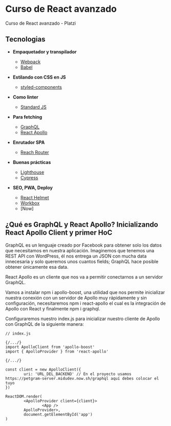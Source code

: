 # Curso de React avanzado

Curso de React avanzado - Platzi

## Tecnologias

- **Empaquetador y transpilador**

  - [Webpack](https://webpack.js.org/)
  - [Babel](https://babeljs.io/)

- **Estilando con CSS en JS**

  - [styled-components]()

- **Como linter**

  - [Standard JS]()

- **Para fetching**

  - [GraphQL]()
  - [React Apollo]()

- **Enrutador SPA**

  - [Reach Router]()

- **Buenas prácticas**

  - [Lighthouse]()
  - [Cypress]()

- **SEO, PWA, Deploy**

  - [React Helmet]()
  - [Workbox]()
  - [Now]


## ¿Qué es GraphQL y React Apollo? Inicializando React Apollo Client y primer HoC

GraphQL es un lenguaje creado por Facebook para obtener solo los datos que necesitamos en nuestra aplicación. Imaginemos que tenemos una REST API con WordPress, él nos entrega un JSON con mucha data innecesaria y solo queremos unos cuantos fields; GraphQL hace posible obtener únicamente esa data.

React Apollo es un cliente que nos va a permitir conectarnos a un servidor GraphQL.

Vamos a instalar npm i apollo-boost, una utilidad que nos permite inicializar nuestra conexión con un servidor de Apollo muy rápidamente y sin configuración, necesitaremos npm i react-apollo el cual es la integración de Apollo con React y finalmente npm i graphql.

Configuraremos nuestro index.js para inicializar nuestro cliente de Apollo con GraphQL de la siguiente manera:

```
// index.js

{/.../}
import ApolloClient from 'apollo-boost'
import { ApolloProvider } from 'react-apollo'

{/.../}

const client = new ApolloClient({
        uri: 'URL_DEL_BACKEND' // En el proyecto usamos https://petgram-server.midudev.now.sh/graphql aquí debes colocar el tuyo
})

ReactDOM.render(
        <ApolloProvider client={client}>
                <App />
        ApolloProvider>,
        document.getElementById('app')
)
```
